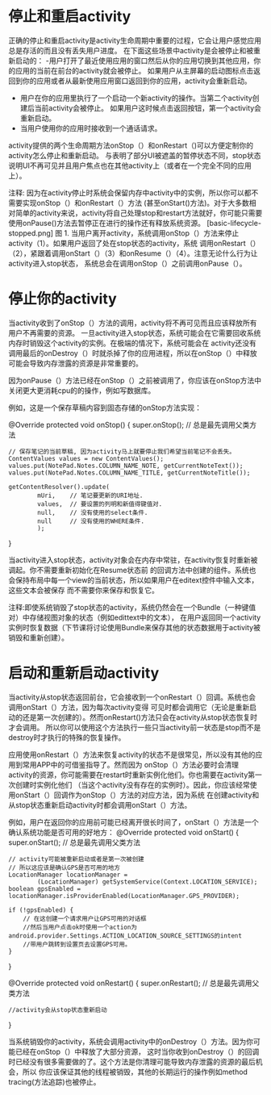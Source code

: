 # 停止和重启activity
正确的停止和重启activity是activity生命周期中重要的过程，它会让用户感觉应用总是存活的而且没有丢失用户进度。
在下面这些场景中activity是会被停止和被重新启动的：
-用户打开了最近使用应用的窗口然后从你的应用切换到其他应用，你的应用的当前在前台的activity就会被停止。
 如果用户从主屏幕的启动图标点击返回到你的应用或者从最新使用应用窗口返回到你的应用，activity会重新启动。
- 用户在你的应用里执行了一个启动一个新activity的操作。当第二个activity创建后当前activity会被停止。
  如果用户这时候点击返回按钮，第一个activity会重新启动。
- 当用户使用你的应用时接收到一个通话请求。

activity提供的两个生命周期方法onStop（）和onRestart（)可以方便定制你的activity怎么停止和重新启动。
 与表明了部分UI被遮盖的暂停状态不同，stop状态说明UI不再可见并且用户焦点也在其他activity上（或者在一个完全不同的应用上）。

注释: 因为在activity停止时系统会保留内存中activity中的实例，所以你可以都不需要实现onStop（）和onRestart（）方法
(甚至onStart()方法)。对于大多数相对简单的activity来说，activity将自己处理stop和restart方法就好，你可能只需要
使用onPause()方法去暂停正在进行的操作还有释放系统资源。
[basic-lifecycle-stopped.png]
图 1. 当用户离开activity，系统调用onStop（）方法来停止activity（1）。如果用户返回了处在stop状态的activity，系统
调用onRestart（）（2），紧跟着调用onStart（）（3）和onResume（）（4）。注意无论什么行为让activity进入stop状态，
系统总会在调用onStop（）之前调用onPause（）。

# 停止你的activity
当activity收到了onStop（）方法的调用，activity将不再可见而且应该释放所有用户不再需要的资源。
一旦activity进入stop状态，系统可能会在它需要回收系统内存时销毁这个activity的实例。在极端的情况下，系统可能会在
activity还没有调用最后的onDestroy（）时就杀掉了你的应用进程，所以在onStop（）中释放可能会导致内存泄露的资源是非常重要的。

因为onPause（）方法已经在onStop（）之前被调用了，你应该在onStop方法中关闭更大更消耗cpu的的操作，例如写数据库。

例如，这是一个保存草稿内容到固态存储的onStop方法实现：

@Override
protected void onStop() {
    super.onStop();  // 总是最先调用父类方法

    // 保存笔记的当前草稿, 因为activity马上就要停止我们希望当前笔记不会丢失。
    ContentValues values = new ContentValues();
    values.put(NotePad.Notes.COLUMN_NAME_NOTE, getCurrentNoteText());
    values.put(NotePad.Notes.COLUMN_NAME_TITLE, getCurrentNoteTitle());

    getContentResolver().update(
            mUri,    // 笔记要更新的URI地址.
            values,  // 要设置的列明和新值得键值对.
            null,    // 没有使用的select条件.
            null     // 没有使用的WHERE条件.
            );
}

当activity进入stop状态，activity对象会在内存中常驻，在activity恢复时重新被调起。你不需要重新初始化在Resume状态前
的回调方法中创建的组件。系统也会保持布局中每一个view的当前状态，所以如果用户在editext控件中输入文本，这些文本会被保存
而不需要你来保存和恢复它。

注释:即使系统销毁了stop状态的activity，系统仍然会在一个Bundle（一种键值对）中存储视图对象的状态（例如edittext中的文本），
在用户返回同一个activity实例时恢复数据（下节课将讨论使用Bundle来保存其他的状态数据用于activity被销毁和重新创建）。

# 启动和重新启动activity
当activity从stop状态返回前台，它会接收到一个onRestart（）回调。系统也会调用onStart（）方法，因为每次activity变得
可见时都会调用它（无论是重新启动的还是第一次创建的）。然而onRestart()方法只会在activity从stop状态恢复时才会调用。
所以你可以使用这个方法执行一些只当activity前一状态是stop而不是destroy时才执行的特殊的恢复操作。

应用使用onRestart（）方法来恢复activity的状态不是很常见，所以没有其他的应用到常用APP中的可借鉴指导了。然而因为
onStop（）方法必要时会清理activity的资源，你可能需要在restart时重新实例化他们。你也需要在activity第一次创建时实例化他们
（当这个activity没有存在的实例时）。因此，你应该经常使用onStart（）回调作为onStop（）方法的对应方法，因为系统
在创建activity和从stop状态重新启动activity时都会调用onStart（）方法。

例如，用户在返回你的应用前可能已经离开很长时间了，onStart（）方法是一个确认系统功能是否可用的好地方：
@Override
protected void onStart() {
    super.onStart();  // 总是最先调用父类方法
    
    // activity可能被重新启动或者是第一次被创建
    // 所以这应该是确认GPS是否可用的地方
    LocationManager locationManager = 
            (LocationManager) getSystemService(Context.LOCATION_SERVICE);
    boolean gpsEnabled = locationManager.isProviderEnabled(LocationManager.GPS_PROVIDER);
    
    if (!gpsEnabled) {
        // 在这创建一个请求用户让GPS可用的对话框
        //然后当用户点击ok时使用一个action为android.provider.Settings.ACTION_LOCATION_SOURCE_SETTINGS的intent
        //带用户跳转到设置页去设置GPS可用。
    }
}

@Override
protected void onRestart() {
    super.onRestart();  // 总是最先调用父类方法
    
    //activity会从stop状态重新启动
}

当系统销毁你的activity，系统会调用activity中的onDestroy（）方法。因为你可能已经在onStop（）中释放了大部分资源，
这时当你收到onDestroy（）的回调时已经没有很多需要做的了。这个方法是你清理可能导致内存泄露的资源的最后机会，所以
你应该保证其他的线程被销毁，其他的长期运行的操作例如method tracing(方法追踪)也被停止。